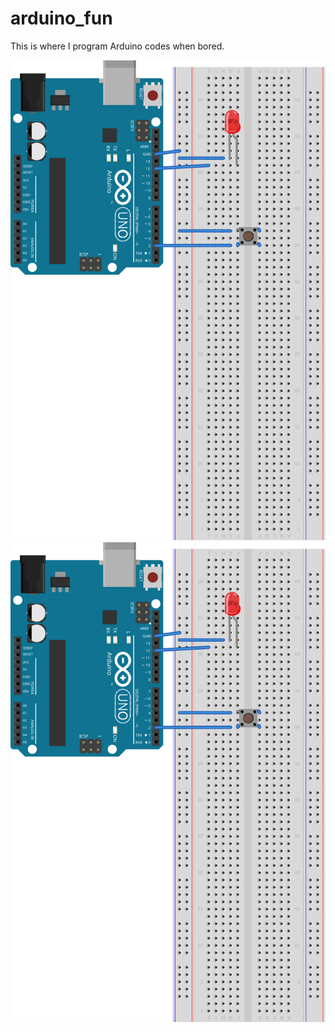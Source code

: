 # arduino_fun
This is where I program Arduino codes when bored.

![Alt text](./InterruptTest_bb.svg)
<img src="./InterruptTest_bb.svg">